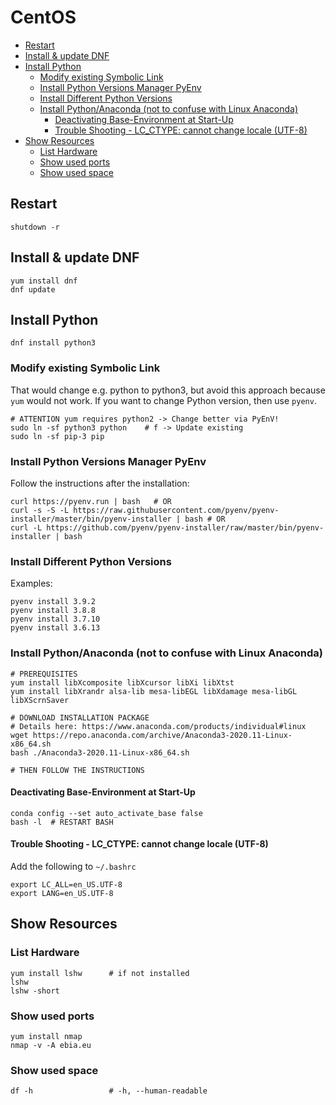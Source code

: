 # CentOS 


<!-- @import "[TOC]" {cmd="toc" depthFrom=2 depthTo=6 orderedList=false} -->

<!-- code_chunk_output -->

- [Restart](#restart)
- [Install & update DNF](#install-update-dnf)
- [Install Python](#install-python)
  - [Modify existing Symbolic Link](#modify-existing-symbolic-link)
  - [Install Python Versions Manager PyEnv](#install-python-versions-manager-pyenv)
  - [Install Different Python Versions](#install-different-python-versions)
  - [Install Python/Anaconda (not to confuse with Linux Anaconda)](#install-pythonanaconda-not-to-confuse-with-linux-anaconda)
    - [Deactivating Base-Environment at Start-Up](#deactivating-base-environment-at-start-up)
    - [Trouble Shooting - LC_CTYPE: cannot change locale (UTF-8)](#trouble-shooting-lc_ctype-cannot-change-locale-utf-8)
- [Show Resources](#show-resources)
  - [List Hardware](#list-hardware)
  - [Show used ports](#show-used-ports)
  - [Show used space](#show-used-space)

<!-- /code_chunk_output -->


## Restart

```shell
shutdown -r
```

## Install & update DNF

```shell
yum install dnf
dnf update 
```

## Install Python

```shell
dnf install python3
```
    
### Modify existing Symbolic Link 

That would change e.g. python to python3, but avoid this approach because `yum` would not work. If you want to change Python version, then use `pyenv`.

```shell
# ATTENTION yum requires python2 -> Change better via PyEnV!
sudo ln -sf python3 python    # f -> Update existing
sudo ln -sf pip-3 pip
```

### Install Python Versions Manager PyEnv

Follow the instructions after the installation:

```shell
curl https://pyenv.run | bash   # OR
curl -s -S -L https://raw.githubusercontent.com/pyenv/pyenv-installer/master/bin/pyenv-installer | bash # OR
curl -L https://github.com/pyenv/pyenv-installer/raw/master/bin/pyenv-installer | bash
```

### Install Different Python Versions

Examples:

```shell
pyenv install 3.9.2
pyenv install 3.8.8
pyenv install 3.7.10
pyenv install 3.6.13
```

### Install Python/Anaconda (not to confuse with Linux Anaconda)

```shell
# PREREQUISITES
yum install libXcomposite libXcursor libXi libXtst 
yum install libXrandr alsa-lib mesa-libEGL libXdamage mesa-libGL libXScrnSaver

# DOWNLOAD INSTALLATION PACKAGE
# Details here: https://www.anaconda.com/products/individual#linux
wget https://repo.anaconda.com/archive/Anaconda3-2020.11-Linux-x86_64.sh
bash ./Anaconda3-2020.11-Linux-x86_64.sh

# THEN FOLLOW THE INSTRUCTIONS
```

#### Deactivating Base-Environment at Start-Up

```shell
conda config --set auto_activate_base false
bash -l  # RESTART BASH
```

#### Trouble Shooting - LC_CTYPE: cannot change locale (UTF-8)

Add the following to `~/.bashrc`

```shell
export LC_ALL=en_US.UTF-8
export LANG=en_US.UTF-8
```


## Show Resources    

###  List Hardware

    yum install lshw      # if not installed
    lshw
    lshw -short
    
### Show used ports 

    yum install nmap
    nmap -v -A ebia.eu
    
### Show used space

    df -h                 # -h, --human-readable
    
